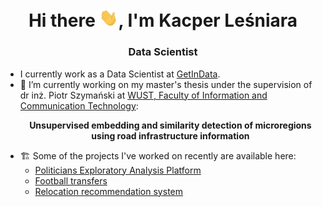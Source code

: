 <h1 align="center">Hi there <img src="https://raw.githubusercontent.com/Calychas/Calychas/main/gifs/hand.gif" width="30px">, I'm Kacper Leśniara </h1>
<h3 align="center">Data Scientist</h3>

- I currently work as a Data Scientist at [GetInData](https://getindata.com/).
- 📝 I’m currently working on my master's thesis under the supervision of dr inż. Piotr Szymański at [WUST, Faculty of Information and Communication Technology](https://wit.pwr.edu.pl/en/): <p style="text-align: center;"> **Unsupervised embedding and similarity detection of microregions using road infrastructure information** </p> 
- 🏗️ Some of the projects I've worked on recently are available here:
  -  [Politicians Exploratory Analysis Platform](https://politicians.embedd.gq/)
  -  [Football transfers](https://football-transfers.web.app/)
  -  [Relocation recommendation system](https://github.com/EmbeddML/relocation-recommendation)
